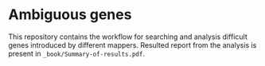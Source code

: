 # Ambiguous genes

This repository contains the workflow for searching and analysis difficult genes introduced by different mappers. Resulted report from the analysis is present in `_book/Summary-of-results.pdf`.